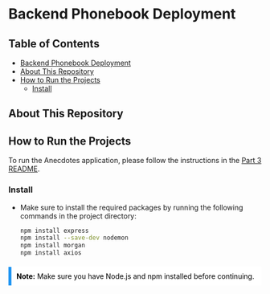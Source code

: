 # Backend Phonebook Deployment

## Table of Contents

- [Backend Phonebook Deployment](#backend-phonebook-deployment)
- [About This Repository](#about-this-repository)
- [How to Run the Projects](#how-to-run-the-projects)
  - [Install](#install)

## About This Repository

## How to Run the Projects

To run the Anecdotes application, please follow the instructions in the [Part 3 README](../README.md#how-to-run-the-projects).

### Install
- Make sure to install the required packages by running the following commands in the project directory:
  ```bash
  npm install express
  npm install --save-dev nodemon
  npm install morgan
  npm install axios
<div style="background-color: #ffffff; border-left: 6px solid #2196F3; padding: 10px; color: #000000; margin: 20px 0;">
  <strong>Note:</strong> Make sure you have Node.js and npm installed before continuing.
</div>